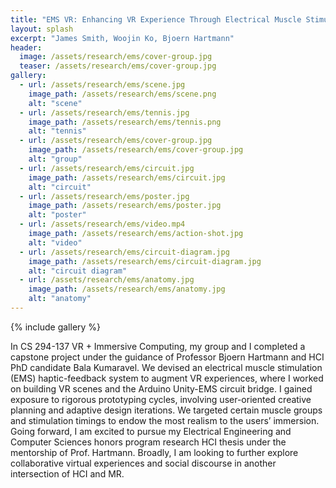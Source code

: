 ```yaml
---
title: "EMS VR: Enhancing VR Experience Through Electrical Muscle Stimulation System (VR Grad Capstone 2019)"
layout: splash
excerpt: "James Smith, Woojin Ko, Bjoern Hartmann"
header:
  image: /assets/research/ems/cover-group.jpg
  teaser: /assets/research/ems/cover-group.jpg
gallery:
  - url: /assets/research/ems/scene.jpg
    image_path: /assets/research/ems/scene.png
    alt: "scene"
  - url: /assets/research/ems/tennis.jpg
    image_path: /assets/research/ems/tennis.png
    alt: "tennis"
  - url: /assets/research/ems/cover-group.jpg
    image_path: /assets/research/ems/cover-group.jpg
    alt: "group"
  - url: /assets/research/ems/circuit.jpg
    image_path: /assets/research/ems/circuit.jpg
    alt: "circuit"
  - url: /assets/research/ems/poster.jpg
    image_path: /assets/research/ems/poster.jpg
    alt: "poster"
  - url: /assets/research/ems/video.mp4
    image_path: /assets/research/ems/action-shot.jpg
    alt: "video"
  - url: /assets/research/ems/circuit-diagram.jpg
    image_path: /assets/research/ems/circuit-diagram.jpg
    alt: "circuit diagram"
  - url: /assets/research/ems/anatomy.jpg
    image_path: /assets/research/ems/anatomy.jpg
    alt: "anatomy"
---
```


{% include gallery %}

In CS 294-137 VR + Immersive Computing, my group and I completed a capstone project under the guidance of Professor Bjoern Hartmann and HCI PhD candidate Bala Kumaravel. We devised an electrical muscle stimulation (EMS) haptic-feedback system to augment VR experiences, where I worked on building VR scenes and the Arduino Unity-EMS circuit bridge. I gained exposure to rigorous prototyping cycles, involving user-oriented creative planning and adaptive design iterations. We targeted certain muscle groups and stimulation timings to endow the most realism to the users’ immersion. Going forward, I am excited to pursue my Electrical Engineering and Computer Sciences honors program research HCI thesis under the mentorship of Prof. Hartmann. Broadly, I am looking to further explore collaborative virtual experiences and social discourse in another intersection of HCI and MR. 